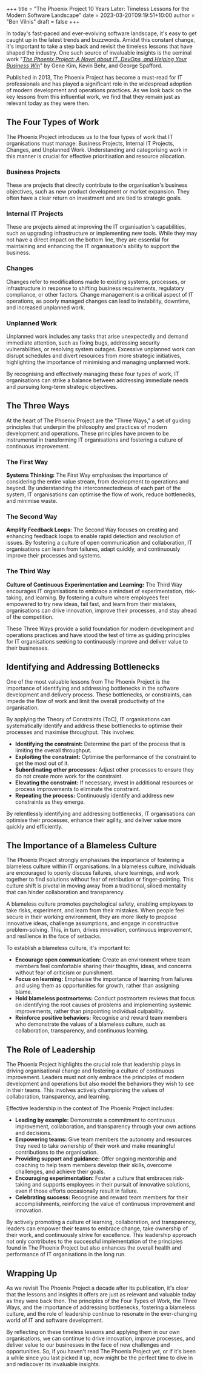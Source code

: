 +++
title = "The Phoenix Project 10 Years Later: Timeless Lessons for the Modern Software Landscape"
date = 2023-03-20T09:19:51+10:00
author = "Ben Vilnis"
draft = false
+++

In today's fast-paced and ever-evolving software landscape, it's easy to get caught up in the latest trends and buzzwords. Amidst this constant change, it's important to take a step back and revisit the timeless lessons that have shaped the industry. One such source of invaluable insights is the seminal work "[_*The Phoenix Project: A Novel about IT, DevOps, and Helping Your Business Win*_](https://www.goodreads.com/book/show/17255186-the-phoenix-project)" by Gene Kim, Kevin Behr, and George Spafford.

Published in 2013, The Phoenix Project has become a must-read for IT professionals and has played a significant role in the widespread adoption of modern development and operations practices. As we look back on the key lessons from this influential work, we find that they remain just as relevant today as they were then.

## **The Four Types of Work**
The Phoenix Project introduces us to the four types of work that IT organisations must manage: Business Projects, Internal IT Projects, Changes, and Unplanned Work. Understanding and categorising work in this manner is crucial for effective prioritisation and resource allocation.

### **Business Projects**
These are projects that directly contribute to the organisation's business objectives, such as new product development or market expansion. They often have a clear return on investment and are tied to strategic goals.

### **Internal IT Projects**
These are projects aimed at improving the IT organisation's capabilities, such as upgrading infrastructure or implementing new tools. While they may not have a direct impact on the bottom line, they are essential for maintaining and enhancing the IT organisation's ability to support the business.

### **Changes**
Changes refer to modifications made to existing systems, processes, or infrastructure in response to shifting business requirements, regulatory compliance, or other factors. Change management is a critical aspect of IT operations, as poorly managed changes can lead to instability, downtime, and increased unplanned work.

### **Unplanned Work**
Unplanned work includes any tasks that arise unexpectedly and demand immediate attention, such as fixing bugs, addressing security vulnerabilities, or resolving system outages. Excessive unplanned work can disrupt schedules and divert resources from more strategic initiatives, highlighting the importance of minimising and managing unplanned work.

By recognising and effectively managing these four types of work, IT organisations can strike a balance between addressing immediate needs and pursuing long-term strategic objectives.

## **The Three Ways**
At the heart of The Phoenix Project are the "Three Ways," a set of guiding principles that underpin the philosophy and practices of modern development and operations. These principles have proven to be instrumental in transforming IT organisations and fostering a culture of continuous improvement.

### **The First Way**
**Systems Thinking:** The First Way emphasises the importance of considering the entire value stream, from development to operations and beyond. By understanding the interconnectedness of each part of the system, IT organisations can optimise the flow of work, reduce bottlenecks, and minimise waste.

### **The Second Way**
**Amplify Feedback Loops:** The Second Way focuses on creating and enhancing feedback loops to enable rapid detection and resolution of issues. By fostering a culture of open communication and collaboration, IT organisations can learn from failures, adapt quickly, and continuously improve their processes and systems.

### **The Third Way**
**Culture of Continuous Experimentation and Learning:** The Third Way encourages IT organisations to embrace a mindset of experimentation, risk-taking, and learning. By fostering a culture where employees feel empowered to try new ideas, fail fast, and learn from their mistakes, organisations can drive innovation, improve their processes, and stay ahead of the competition.

These Three Ways provide a solid foundation for modern development and operations practices and have stood the test of time as guiding principles for IT organisations seeking to continuously improve and deliver value to their businesses.

## **Identifying and Addressing Bottlenecks**
One of the most valuable lessons from The Phoenix Project is the importance of identifying and addressing bottlenecks in the software development and delivery process. These bottlenecks, or constraints, can impede the flow of work and limit the overall productivity of the organisation.

By applying the Theory of Constraints (ToC), IT organisations can systematically identify and address these bottlenecks to optimise their processes and maximise throughput. This involves:

* **Identifying the constraint:** Determine the part of the process that is limiting the overall throughput.
* **Exploiting the constraint:** Optimise the performance of the constraint to get the most out of it.
* **Subordinating other processes:** Adjust other processes to ensure they do not create more work for the constraint.
* **Elevating the constraint:** If necessary, invest in additional resources or process improvements to eliminate the constraint.
* **Repeating the process:** Continuously identify and address new constraints as they emerge.

By relentlessly identifying and addressing bottlenecks, IT organisations can optimise their processes, enhance their agility, and deliver value more quickly and efficiently.

## **The Importance of a Blameless Culture**
The Phoenix Project strongly emphasises the importance of fostering a blameless culture within IT organisations. In a blameless culture, individuals are encouraged to openly discuss failures, share learnings, and work together to find solutions without fear of retribution or finger-pointing. This culture shift is pivotal in moving away from a traditional, siloed mentality that can hinder collaboration and transparency.

A blameless culture promotes psychological safety, enabling employees to take risks, experiment, and learn from their mistakes. When people feel secure in their working environment, they are more likely to propose innovative ideas, challenge assumptions, and engage in constructive problem-solving. This, in turn, drives innovation, continuous improvement, and resilience in the face of setbacks.

To establish a blameless culture, it's important to:

* **Encourage open communication:** Create an environment where team members feel comfortable sharing their thoughts, ideas, and concerns without fear of criticism or punishment.
* **Focus on learning:** Emphasise the importance of learning from failures and using them as opportunities for growth, rather than assigning blame.
* **Hold blameless postmortems:** Conduct postmortem reviews that focus on identifying the root causes of problems and implementing systemic improvements, rather than pinpointing individual culpability.
* **Reinforce positive behaviors:** Recognise and reward team members who demonstrate the values of a blameless culture, such as collaboration, transparency, and continuous learning.

## **The Role of Leadership**
The Phoenix Project highlights the crucial role that leadership plays in driving organisational change and fostering a culture of continuous improvement. Leaders must not only embrace the principles of modern development and operations but also model the behaviors they wish to see in their teams. This involves actively championing the values of collaboration, transparency, and learning.

Effective leadership in the context of The Phoenix Project includes:

* **Leading by example:** Demonstrate a commitment to continuous improvement, collaboration, and transparency through your own actions and decisions.
* **Empowering teams:** Give team members the autonomy and resources they need to take ownership of their work and make meaningful contributions to the organisation.
* **Providing support and guidance:** Offer ongoing mentorship and coaching to help team members develop their skills, overcome challenges, and achieve their goals.
* **Encouraging experimentation:** Foster a culture that embraces risk-taking and supports employees in their pursuit of innovative solutions, even if those efforts occasionally result in failure.
* **Celebrating success:** Recognise and reward team members for their accomplishments, reinforcing the value of continuous improvement and innovation.

By actively promoting a culture of learning, collaboration, and transparency, leaders can empower their teams to embrace change, take ownership of their work, and continuously strive for excellence. This leadership approach not only contributes to the successful implementation of the principles found in The Phoenix Project but also enhances the overall health and performance of IT organisations in the long run.

## **Wrapping Up**

As we revisit The Phoenix Project a decade after its publication, it's clear that the lessons and insights it offers are just as relevant and valuable today as they were back then. The principles of the Four Types of Work, the Three Ways, and the importance of addressing bottlenecks, fostering a blameless culture, and the role of leadership continue to resonate in the ever-changing world of IT and software development.

By reflecting on these timeless lessons and applying them in our own organisations, we can continue to drive innovation, improve processes, and deliver value to our businesses in the face of new challenges and opportunities. So, if you haven't read The Phoenix Project yet, or if it's been a while since you last picked it up, now might be the perfect time to dive in and rediscover its invaluable insights.
